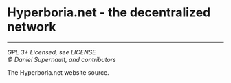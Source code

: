 # Hyperboria.net - the decentralized network

---
<i>GPL 3+ Licensed, see LICENSE<br>
© Daniel Supernault, and contributors</i>

The Hyperboria.net website source.

